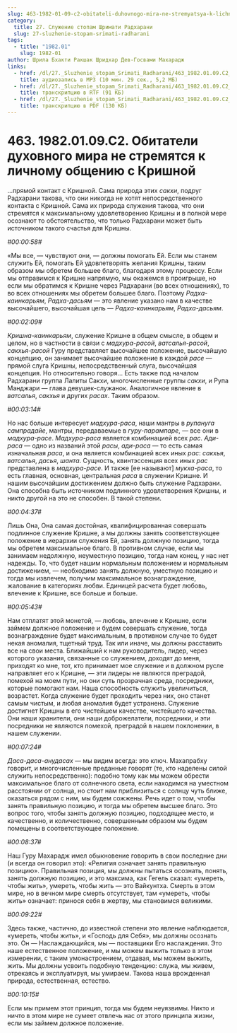 ```yaml
---
slug: 463-1982-01-09-c2-obitateli-duhovnogo-mira-ne-stremyatsya-k-lichnomu-obshheniyu-s-krishnoj
category:
  title: 27. Служение стопам Шримати Радхарани
  slug: 27-sluzhenie-stopam-srimati-radharani
tags:
  - title: "1982.01"
    slug: 1982-01
author: Шрила Бхакти Ракшак Шридхар Дев-Госвами Махарадж
links:
  - href: /dl/27._Sluzhenie_stopam_Srimati_Radharani/463_1982.01.09.C2_SridharMj_Obitateli_duhovnogo_mira_ne_stremyatsya_k_lichnomu_obweniyu_s_Krishnoy.mp3
    title: аудиозапись в MP3 (10 мин. 29 сек., 5,2 МБ)
  - href: /dl/27._Sluzhenie_stopam_Srimati_Radharani/463_1982.01.09.C2_SridharMj_Obitateli_duhovnogo_mira_ne_stremyatsya_k_lichnomu_obweniyu_s_Krishnoy.rtf
    title: транскрипцию в RTF (91 КБ)
  - href: /dl/27._Sluzhenie_stopam_Srimati_Radharani/463_1982.01.09.C2_SridharMj_Obitateli_duhovnogo_mira_ne_stremyatsya_k_lichnomu_obweniyu_s_Krishnoy.pdf
    title: транскрипцию в PDF (130 КБ)
---
```


# 463. 1982.01.09.C2. Обитатели духовного мира не стремятся к личному общению с Кришной

…прямой контакт с Кришной. Сама природа этих *сакхи*, подруг Радхарани такова, что они никогда не хотят непосредственного контакта с Кришной. Сама их природа служения такова, что они стремятся к максимальному удовлетворению Кришны и в полной мере осознают то обстоятельство, что только Радхарани может быть источником такого счастья для Кришны.

*#00:00:58#*

«Мы все, — чувствуют они, — должны помогать Ей. Если мы станем служить Ей, помогать Ей удовлетворять желания Кришны, таким образом мы обретем большее благо, благодаря этому процессу. Если мы отправимся к Кришне напрямую, мы окажемся в проигрыше, но если мы обратимся к Кришне через Радхарани (во всех отношениях), то во всех отношениях мы обретем большее благо. Поэтому *Радха-каинкарьям*, *Радха-дасьям* — это явление указано нам в качестве высочайшего, высочайшая цель — *Радха-каинкарьям*, *Радха-дасьям*.

*#00:02:09#*

*Кришна-каинкарьям*, служение Кришне в общем смысле, в общем и целом, но в частности в связи с *мадхура-расой*, *ватсалья-расой*, *сакхья-расой* Гуру представляет высочайшее положение, высочайшую концепцию, он занимает высочайшее положение в каждой *расе* — прямой слуга Кришны, непосредственный слуга, высочайшая концепция. Но относительно говоря… Есть также под началом Радхарани группа Лалиты Сакхи, многочисленные группы *сакхи*, и Рупа Манджари — глава девушек-служанок. Аналогичное явление в *ватсалья*, *сакхья* и других *расах*. Таким образом.

*#00:03:14#*

Но нас больше интересует *мадхура-раса*, наши мантры в *рупануга сампрадайе*, мантры, передаваемые в *гуру-парампаре*, — все они в *мадхура-расе*. *Мадхура-раса* является комбинацией всех *рас*. *Ади-раса* — одно из названий этой *расы*, *ади-раса* — то есть самая изначальная *раса*, и она является комбинацией всех иных *рас*: *сакхья*, *ватсалья*, *дасья*, *шанта*. Сущность, квинтэссенция всех иных *рас* представлена в *мадхура-расе*. И также [ее называют] *мукха-раса*, то есть главная, основная, центральная *раса* в служении Кришне. И нашим высочайшим достижением должно быть служение Радхарани. Она способна быть источником подлинного удовлетворения Кришны, и никто другой на это не способен. В такой степени.

*#00:04:37#*

Лишь Она, Она самая достойная, квалифицированная совершать подлинное служение Кришне, а мы должны занять соответствующее положение в иерархии служения Ей, занять должную позицию, тогда мы обретем максимальное благо. В противном случае, если мы занимаем недолжную, неуместную позицию, тогда нам конец, у нас нет надежды. То, что будет нашим нормальным положением и нормальным достижением, — необходимо занять должную, уместную позицию и тогда мы извлечем, получим максимальное вознаграждение, жалование в категориях любви. Единицей расчета будет любовь, влечение к Кришне, все больше и больше.

*#00:05:43#*

Нам отплатят этой монетой, — любовь, влечение к Кришне, если займем должное положение и будем совершать служение, тогда вознаграждение будет максимальным, в противном случае то будет некая аномалия, тщетный труд. Так или иначе, мы должны расставить все на свои места. Ближайший к нам руководитель, лидер, через которого указания, связанные со служением, доходят до меня, приходят ко мне, тот, кто принимает мое служение и в должном русле направляет его к Кришне, — эти лидеры не являются преградой, помехой на моем пути, но они суть прозрачная среда, посредники, которые помогают нам. Наша способность служить увеличиться, возрастет. Когда служение будет проходить через них, оно станет самым чистым, и любая аномалия будет устранена. Служение достигнет Кришны в его чистейшем качестве, чистейшего качества. Они наши хранители, они наши доброжелатели, посредники, и эти посредники не являются помехой, преградой в нашем поклонении, в нашем служении.

*#00:07:24#*

*Даса-даса-анудасах* — мы видим всегда: это ключ. Махапрабху говорит, и многочисленные преданные говорят (те, кто наделены силой служить непосредственно): подобно тому как мы можем обрести максимальное благо от солнечного света, если находимся на уместном расстоянии от солнца, но стоит нам приблизиться с солнцу чуть ближе, оказаться рядом с ним, мы будем сожжены. Речь идет о том, чтобы занять правильную позицию, и тогда мы обретем высшее благо. Это вопрос того, чтобы занять должную позицию, подходящее место, и качественно, и количественно, совершенным образом мы будем помещены в соответствующее положение.

*#00:08:37#*

Наш Гуру Махарадж имел обыкновение говорить в свои последние дни (и всегда он говорил это): «Религия означает занять правильную позицию». Правильная позиция, мы должны пытаться осознать, понять, занять должную позицию, и это максима, как Гегель сказал: «умереть, чтобы жить», умереть, чтобы жить — это Вайкунтха. Смерть в этом мире, но в вечном мире смерть отсутствует, там «умереть, чтобы жить» означает: принося себя в жертву, мы становимся великими.

*#00:09:22#*

Здесь также, частично, до известной степени это явление наблюдается, «умереть, чтобы жить», и «Господь для Себя», мы должны осознать это. Он — Наслаждающийся, мы — поставщики Его наслаждения. Это наше естественное положение, и мы можем выжить только в этом измерении, с таким умонастроением, отдавая, мы можем выжить, жить. Мы должны усвоить подобную тенденцию: служа, мы живем, отрекаясь и эксплуатируя, мы умираем. Такова наша врожденная природа, естественная, естество.

*#00:10:15#*

Если мы примем этот принцип, тогда мы будем неуязвимы. Никто и ничто в этом мире не сумеет отвлечь нас от этого принципа жизни, если мы займем должное положение.

